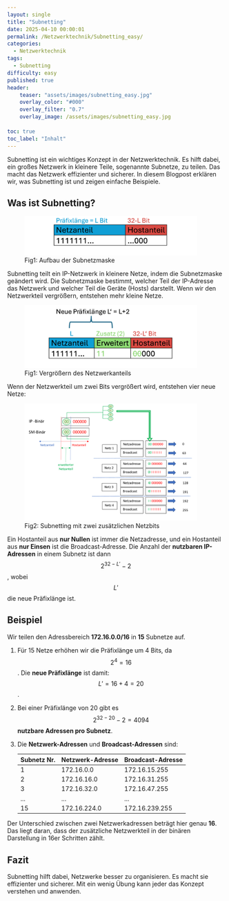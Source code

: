 ```yaml
---
layout: single
title: "Subnetting"
date: 2025-04-10 00:00:01
permalink: /Netzwerktechnik/Subnetting_easy/
categories:
  - Netzwerktechnik
tags:
  - Subnetting
difficulty: easy
published: true
header:
    teaser: "assets/images/subnetting_easy.jpg"
    overlay_color: "#000"
    overlay_filter: "0.7"
    overlay_image: /assets/images/subnetting_easy.jpg

toc: true
toc_label: "Inhalt"
---
```

Subnetting ist ein wichtiges Konzept in der Netzwerktechnik. Es hilft dabei, ein großes Netzwerk in kleinere Teile, sogenannte Subnetze, zu teilen. Das macht das Netzwerk effizienter und sicherer. In diesem Blogpost erklären wir, was Subnetting ist und zeigen einfache Beispiele.

<script id="MathJax-script" async
          src="https://cdn.jsdelivr.net/npm/mathjax@3/es5/tex-mml-chtml.js">
</script>

## Was ist Subnetting?

<style>
  .center {
  display: block;
  margin-left: auto;
  margin-right: auto;
  width: 50%;
}
</style>
<figure>
    <img src="/assets/images/IP_address.png" width="400"/>
    <figcaption>Fig1: Aufbau der Subnetzmaske</figcaption>
</figure>

Subnetting teilt ein IP-Netzwerk in kleinere Netze, indem die Subnetzmaske geändert wird. Die Subnetzmaske bestimmt, welcher Teil der IP-Adresse das Netzwerk und welcher Teil die Geräte (Hosts) darstellt. Wenn wir den Netzwerkteil vergrößern, entstehen mehr kleine Netze.

<figure>
    <img src="/assets/images/IP_address_2.png" width="400"/>
    <figcaption>Fig1: Vergrößern des Netzwerkanteils</figcaption>
</figure>

Wenn der Netzwerkteil um zwei Bits vergrößert wird, entstehen vier neue Netze:

<figure>
    <img src="/assets/images/Subnetting.png" width="400"/>
    <figcaption>Fig2: Subnetting mit zwei zusätzlichen Netzbits</figcaption>
</figure>

Ein Hostanteil aus **nur Nullen** ist immer die Netzadresse, und ein Hostanteil aus **nur Einsen** ist die Broadcast-Adresse. Die Anzahl der **nutzbaren IP-Adressen** in einem Subnetz ist dann $$ 2^{32-L'}-2 $$, wobei $$L'$$ die neue Präfixlänge ist.

## Beispiel

Wir teilen den Adressbereich **172.16.0.0/16** in **15** Subnetze auf.
1. Für 15 Netze erhöhen wir die Präfixlänge um 4 Bits, da $$ 2^4 = 16 $$.
   Die **neue Präfixlänge** ist damit: $$L'= 16+4 = 20$$.
2. Bei einer Präfixlänge von 20 gibt es $$ 2^{32-20} - 2 = 4094$$ **nutzbare Adressen pro Subnetz**.
3. Die **Netzwerk-Adressen** und **Broadcast-Adressen** sind:

    | Subnetz Nr. | Netzwerk-Adresse | Broadcast-Adresse |
    | ----------- | ---------------- | ----------------- |
    | 1           | 172.16.0.0       | 172.16.15.255     |
    | 2           | 172.16.16.0      | 172.16.31.255     |
    | 3           | 172.16.32.0      | 172.16.47.255     |
    | ...         | ...              | ...               |
    | 15          | 172.16.224.0     | 172.16.239.255    |

Der Unterschied zwischen zwei Netzwerkadressen beträgt hier genau **16**. Das liegt daran, dass der zusätzliche Netzwerkteil in der binären Darstellung in 16er Schritten zählt.

## Fazit

Subnetting hilft dabei, Netzwerke besser zu organisieren. Es macht sie effizienter und sicherer. Mit ein wenig Übung kann jeder das Konzept verstehen und anwenden.